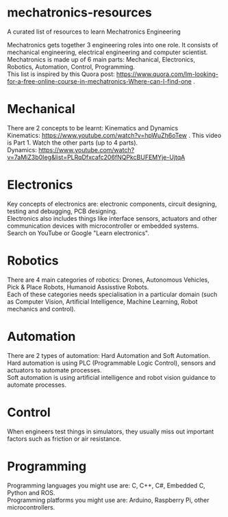 # mechatronics-resources
A curated list of resources to learn Mechatronics Engineering

Mechatronics gets together 3 engineering roles into one role. It consists of mechanical engineering, electrical engineering and computer scientist.  
Mechatronics is made up of 6 main parts: Mechanical, Electronics, Robotics, Automation, Control, Programming.  
This list is inspired by this Quora post: https://www.quora.com/Im-looking-for-a-free-online-course-in-mechatronics-Where-can-I-find-one .

# Mechanical
There are 2 concepts to be learnt: Kinematics and Dynamics  
Kinematics: https://www.youtube.com/watch?v=hpWuZh6oTew . This video is Part 1. Watch the other parts (up to 4 parts).  
Dynamics: https://www.youtube.com/watch?v=7aMiZ3b0Ieg&list=PLRqDfxcafc206fNQPkcBUFEMYje-UjtqA

# Electronics
Key concepts of electronics are: electronic components, circuit designing, testing and debugging, PCB designing.  
Electronics also includes things like interface sensors, actuators and other communication devices with microcontroller or embedded systems.  
Search on YouTube or Google "Learn electronics".

# Robotics
There are 4 main categories of robotics: Drones, Autonomous Vehicles, Pick & Place Robots, Humanoid Assisstive Robots.  
Each of these categories needs specialisation in a particular domain (such as Computer Vision, Artificial Intelligence, Machine Learning, Robot mechanics and control). 

# Automation
There are 2 types of automation: Hard Automation and Soft Automation.  
Hard automation is using PLC (Programmable Logic Control), sensors and actuators to automate processes.  
Soft automation is using artificial intelligence and robot vision guidance to automate processes.

# Control
When engineers test things in simulators, they usually miss out important factors such as friction or air resistance. 

# Programming
Programming languages you might use are: C, C++, C#, Embedded C, Python and ROS.  
Programming platforms you might use are: Arduino, Raspberry Pi, other microcontrollers.

